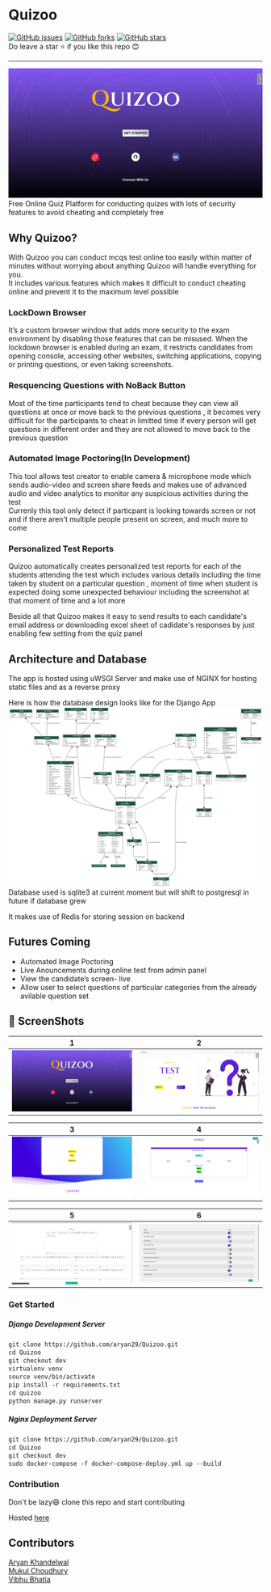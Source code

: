 # Quizoo
 
[![GitHub issues](https://img.shields.io/github/issues/aryan29/Quizoo)](https://github.com/aryan29/Quizoo/issues)   [![GitHub forks](https://img.shields.io/github/forks/aryan29/Quizoo)](https://github.com/aryan29/Quizoo/network)   [![GitHub stars](https://img.shields.io/github/stars/aryan29/Quizoo)](https://github.com/aryan29/Quizoo/stargazers)     
Do leave a star :star: if you like this repo :blush:   
<hr></hr>
<img src="ReadmeAssets/7.png">
</img>     
Free Online Quiz Platform for conducting quizes with lots of security features to avoid cheating and completely free    
    


## Why Quizoo?
With Quizoo you can conduct mcqs test online too easily within matter of minutes without worrying about anything Quizoo will handle everything for you.     
It includes various features which makes it difficult to conduct cheating online and prevent it to the maximum level possible  
### LockDown Browser
It’s a custom browser window that adds more security to the exam environment by disabling those features that can be misused. When the lockdown browser is enabled during an exam, it restricts candidates from opening console, accessing other websites, switching applications, copying or printing questions, or even taking screenshots.     
### Resquencing Questions with NoBack Button
Most of the time participants tend to cheat because they can view all questions at once or move back to the previous questions , it becomes very difficult for the participants to cheat in limitted time if every person will get questions in different order and they are not allowed to move back to the previous question     
### Automated Image Poctoring(In Development)
This tool allows test creator to enable camera & microphone mode which sends audio-video and screen share feeds and makes use of advanced audio and video analytics to monitor any suspicious activities during the test      
Currenly this tool only detect if particpant is looking towards screen or not and if there aren't multiple people present on screen, and much more to come     
### Personalized Test Reports
Quizoo automatically creates personalized test reports for each of the students attending the test which includes various details including the time taken by student on a particular question , moment of time when student is expected doing some unexpected behaviour including the screenshot at that moment of time and a lot more    

Beside all that Quizoo makes it easy to send results to each candidate's email address or downloading excel sheet of cadidate's responses  by just enabling few setting from the quiz panel  

## Architecture and Database
The app is hosted using uWSGI Server and make use of NGINX for hosting static files and as a reverse proxy      
        
Here is how the database design looks like for the Django App
<img src="ReadmeAssets/model.png">
</img>    
Database used is sqlite3 at current moment but will shift to postgresql in future  if database grew 

It makes use of Redis for storing session on backend

##  Futures Coming
* Automated Image Poctoring 
* Live Anouncements during online test from admin panel
* View the candidate’s screen- live
* Allow user to select questions of particular categories from the already avilable question set

## :camera_flash: ScreenShots   
| 1 | 2|
|------|-------|
|<img src="ReadmeAssets/7.png" width="400"/>|<img src="ReadmeAssets/8.png" width="400"/>|


| 3 | 4|
|------|-------|
|<img src="ReadmeAssets/9.png" width="400"/>|<img src="ReadmeAssets/10.png" width="400"/>|

| 5 | 6 |
|------|-------|
|<img src="ReadmeAssets/11.png" width="400"/>|<img src="ReadmeAssets/5.png" width="400"/>|

### Get Started
##### Django Development Server
```
git clone https://github.com/aryan29/Quizoo.git    
cd Quizoo    
git checkout dev  
virtualenv venv
source venv/bin/activate
pip install -r requirements.txt
cd quizoo
python manage.py runserver
```  
##### Nginx Deployment Server
```
git clone https://github.com/aryan29/Quizoo.git    
cd Quizoo    
git checkout dev    
sudo docker-compose -f docker-compose-deploy.yml up --build  
```  

### Contribution
Don't be lazy:smile: clone this repo and start contributing     

Hosted [here](quizoo.cf)  
## Contributors
[Aryan Khandelwal](https://github.com/aryan29)    
[Mukul Choudhury](https://github.com/Mukul-9)    
[Vibhu Bhatia](https://github.com/vibhubhatia007)    

